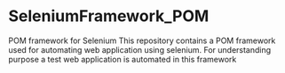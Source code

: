 # SeleniumFramework_POM
POM framework for Selenium
This  repository contains a POM framework used for automating web application using selenium. For understanding purpose a test web application is automated in this framework
